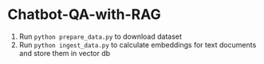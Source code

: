 # Chatbot-QA-with-RAG
1. Run `python prepare_data.py` to download dataset
2. Run `python ingest_data.py` to calculate embeddings for text documents and store them in vector db
